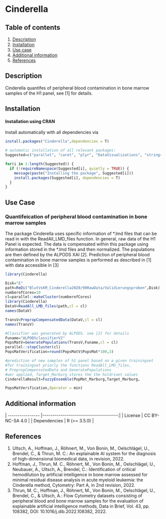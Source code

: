 # Cinderella



## Table of contents

1. [Description](#description)
2. [Installation](#installation)
3. [Use case](#use-cases)
4. [Additional information](#additional-information)
5. [References](#references)

## Description

Cinderella quantifes of peripheral blood contamination in bone marrow samples of the H1 panel, see [1] for details.

## Installation

#### Installation using CRAN
Install automatically with all dependencies via

```R
install.packages("Cinderella",dependencies = T)

# automatic installation of all relevant packages:
Suggested=c("parallel", "caret", "plyr", "DataVisualizations", "stringr", "flowCore", "brnn", "gbm", "earth", "elasticnet","stringi")

for(i in 1:length(Suggested)) {
  if (!requireNamespace(Suggested[i], quietly = TRUE)) {
    message(paste("Installing the package", Suggested[i]))
    install.packages(Suggested[i], dependencies = T)
  }
}
```

## Use Case

### Quantifeication of peripheral blood contamination in bone marrow samples
The package Cinderella uses specific information of *.lmd files that can be read in with the ReadAll_LMD_files function.
In general, raw data of the H1 Panel is expected. The data is compensated within this package using information stored in the *.lmd files and then normalized. The populations are then defined by the ALPODS XAI [2]. Prediction of peripheral blood contamination in bone marrow samples is performed as described in [1] with data accessible in [3]

```R
library(Cinderella)

Disk="E"
path=ReDi("BlutVsKM_Cinderella2020/90RawData/Validierungsproben",Disk)
numberofCores=10
cl=parallel::makeCluster(numberofCores)
library(Cinderella)
DataV=ReadAll_LMD_files(path,cl = cl)
names(DataV)

TransV=PrepropCompensatedData(DataV,cl = cl)
names(TransV)

#Classifier was generated by ALPODS. see [2] for details
Funame="ALPODSclassifierV2"
PopsMatV=GeneratePopulations(TransV,Funame,cl = cl) 
parallel::stopCluster(cl)
PopsMatVerification=round(PopsMatV$PopsMat*100,3)

#prediction of new samples of h1 panel based on a given trainingset 
#for trainingset priorly the functions ReadAll_LMD_files, 
# PrepropCompensatedData and GeneratePopulations
#wer applied, Target_Marburg stores the the holdrinet values
CinderellaResult=FuzzyEnsemble(PopMat_Marburg,Target_Marburg,

PopsMatVerification,Operator = min)

```

## Additional information

| ---------------- |--------------------------------------:|
| License          | CC BY-NC-SA 4.0                       |
| Dependencies     | R (>= 3.5.0)                          |


## References
1. Ultsch, A., Hoffman, J., Röhnert, M., Von Bonin, M., Oelschlägel, U., Brendel, C., & Thrun, M. C.: An explainable AI system for the diagnosis of high-dimensional biomedical data, in revision, 2022.
2. Hoffman, J., Thrun, M. C., Röhnert, M., Von Bonin, M., Oelschlägel, U., Neubauer, A., Ultsch, A., Brendel, C.: Identification of critical hemodilution by artificial intelligence in bone marrow assessed for minimal residual disease analysis in acute myeloid leukemia: the Cinderella method, Cytometry: Part A, in 2nd revision, 2022.
3. Thrun, M. C., Hoffman, J., Röhnert, M., Von Bonin, M., Oelschlägel, U., Brendel, C., & Ultsch, A.: Flow Cytometry datasets consisting of peripheral blood and bone marrow samples for the evaluation of explainable artificial intelligence methods, Data in Brief, Vol. 43, pp. 108382, DOI: 10.1016/j.dib.2022.108382, 2022. 
